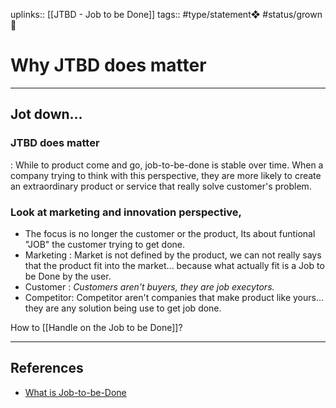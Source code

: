 uplinks:: [[JTBD - Job to be Done]]
tags:: #type/statement❖  #status/grown🌳 

# Why JTBD does matter
---
## Jot down...
### JTBD does matter 
: While to product come and go,  job-to-be-done is stable over time. When a company trying to think with this perspective, they are more likely to create an extraordinary product or service that really solve customer's problem.

### Look at marketing and innovation perspective,
- The focus is no longer the customer or the product, Its about funtional "JOB" the customer trying to get done.
- Marketing : Market is not defined by the product, we can not really says that the product fit into the market... because what actually fit is a Job to be Done by the user.
- Customer : *Customers aren't buyers, they are job execytors.*
- Competitor: Competitor aren't companies that make product like yours... they are any solution being use to get job done.

How to [[Handle on the Job to be Done]]?

---
## References
- [What is Job-to-be-Done](https://jobs-to-be-done.com/what-is-jobs-to-be-done-fea59c8e39eb)